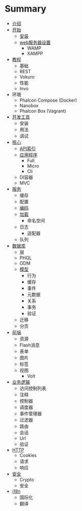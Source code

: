 # Summary

* [介绍](README.md)
* [开始](kai-shi.md)
  * [安装](chapter1/jie-shao.md)
  * [web服务器设置](chapter1/webfu-wu-qi-an-zhuang.md)
    * WAMP
    * XAMPP
* [教程](jiao-cheng.md)
  * 基础
  * REST
  * Vokuro
  * 性能
  * Invo
* 环境
  * Phalcon Compose \(Docker\)
  * Nanobox
  * Phalcon Box \(Vagrant\)
* [开发工具](kai-fa-gong-ju.md)
  * 安装
  * 用法
  * 调试
* [核心](he-xin.md)
  * [API索引](he-xin/apisuo-yin.md)
  * [应用程序](he-xin/ying-yong-cheng-xu.md)
    * Full
    * Micro
    * Cli
  * DI容器
  * MVC
* [服务](fu-wu.md)
  * 缓存
  * 配置
  * [编码](fu-wu/bian-ma-qi.md)
  * [加载](fu-wu/jia-zai.md)
    * 命名空间
  * 日志
    * 适配器
  * 队列
* [数据库](shu-ju-ku.md)
  * 层
  * PHQL
  * ODM
  * [模型](shu-ju-ku/mo-xing.md)
    * 行为
    * 缓存
    * 事件
    * 元数据
    * 关系
    * 事务
    * 验证
  * 迁移
  * 分页
* [前端](qian-duan.md)
  * 资源
  * Flash消息
  * 表单
  * 图片
  * 标签
  * 视图
    * Volt
* [业务逻辑](ye-wu-luo-ji.md)
  * 访问控制列表
  * 注释
  * 控制器
  * 调度器
  * 事件管理器
  * 过滤器
  * 路由
  * 会话
  * Url
  * 验证
* [HTTP](http.md)
  * Cookies
  * 请求
  * 响应
* [安全](an-quan.md)
  * Crypto
  * 安全
* [i18n](i18n.md)
  * 国际化
  * 翻译

